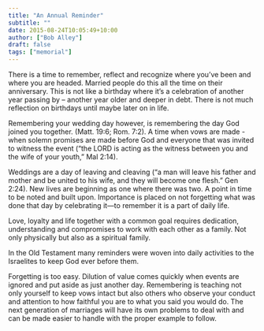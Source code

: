 ```yaml
---
title: "An Annual Reminder"
subtitle: ""
date: 2015-08-24T10:05:49+10:00
author: ["Bob Alley"]
draft: false
tags: ["memorial"]
--- 
```


There is a time to remember, reflect and recognize where you’ve been and where you are headed. Married people do this all the time on their anniversary. This is not like a birthday where it’s a celebration of another year passing by – another year older and deeper in debt. There is not much reflection on birthdays until maybe later on in life.

Remembering your wedding day however, is remembering the day God joined you together. (Matt. 19:6; Rom. 7:2). A time when vows are made - when solemn promises are made before God and everyone that was invited to witness the event (“the LORD is acting as the witness between you and the wife of your youth,” Mal 2:14).

Weddings are a day of leaving and cleaving (“a man will leave his father and mother and be united to his wife, and they will become one flesh.” Gen 2:24). New lives are beginning as one where there was two. A point in time to be noted and built upon. Importance is placed on not forgetting what was done that day by celebrating it—to remember it is a part of daily life.

Love, loyalty and life together with a common goal requires dedication, understanding and compromises to work with each other as a family. Not only physically but also as a spiritual family.

In the Old Testament many reminders were woven into daily activities to the Israelites to keep God ever before them.

Forgetting is too easy. Dilution of value comes quickly when events are ignored and put aside as just another day. Remembering is teaching not only yourself to keep vows intact but also others who observe your conduct and attention to how faithful you are to what you said you would do. The next generation of marriages will have its own problems to deal with and can be made easier to handle with the proper example to follow.